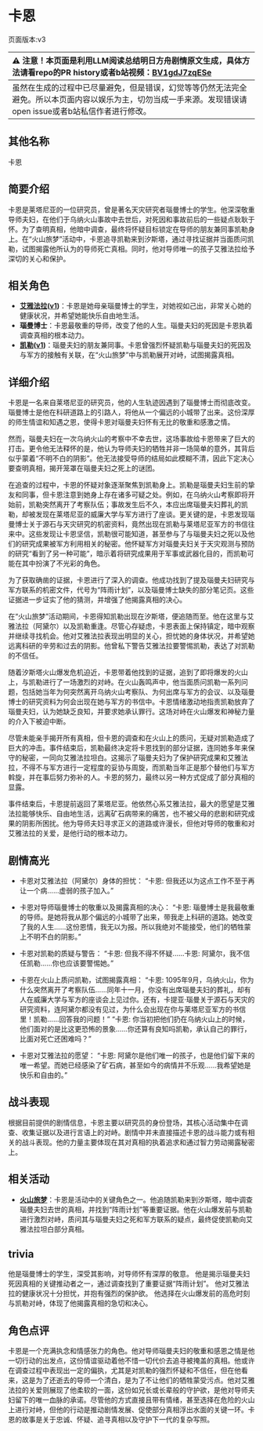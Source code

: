 # 卡恩
页面版本:v3
 

| :warning: 注意！本页面是利用LLM阅读总结明日方舟剧情原文生成，具体方法请看repo的PR history或者b站视频：[BV1gdJ7zqESe](https://www.bilibili.com/video/BV1gdJ7zqESe/)         |
|:----------------------------|
| 虽然在生成的过程中已尽量避免，但是错误，幻觉等等仍然无法完全避免。所以本页面内容以娱乐为主，切勿当成一手来源。发现错误请open issue或者b站私信作者进行修改。|



## 其他名称
卡恩
## 简要介绍
卡恩是莱塔尼亚的一位研究员，曾是著名天灾研究者瑙曼博士的学生。他深深敬重导师夫妇，在他们于乌纳火山事故中去世后，对死因和事故前后的一些疑点耿耿于怀。为了查明真相，他暗中调查，最终将怀疑目标锁定在导师的朋友兼同事凯勒身上。在“火山旅梦”活动中，卡恩追寻凯勒来到汐斯塔，通过寻找证据并当面质问凯勒，试图揭露他所认为的导师死亡真相。同时，他对导师唯一的孩子艾雅法拉给予深切的关心和保护。
## 相关角色
-   **[艾雅法拉](char_180_amgoat.md)([v1](../chars/char_180_amgoat.md))**：卡恩是她母亲瑙曼博士的学生，对她视如己出，非常关心她的健康状况，并希望她能快乐自由地生活。
-   **瑙曼博士**：卡恩最敬重的导师，改变了他的人生。瑙曼夫妇的死因是卡恩执着调查真相的根本动力。
-   **[凯勒](extended_char_kai_lei.md)([v1](../chars/extended_char_kai_lei.md))**：瑙曼夫妇的朋友兼同事。卡恩曾强烈怀疑凯勒与瑙曼夫妇的死因及与军方的接触有关联，在“火山旅梦”中与凯勒展开对峙，试图揭露真相。
## 详细介绍
卡恩是一名来自莱塔尼亚的研究员，他的人生轨迹因遇到了瑙曼博士而彻底改变。瑙曼博士是他在科研道路上的引路人，将他从一个偏远的小城带了出来。这份深厚的师生情谊和知遇之恩，使得卡恩对瑙曼夫妇怀有无比的敬重和感激之情。

然而，瑙曼夫妇在一次乌纳火山的考察中不幸去世，这场事故给卡恩带来了巨大的打击。更令他无法释怀的是，他认为导师夫妇的牺牲并非一场简单的意外，其背后似乎蒙着“不明不白的阴影”。他无法接受导师的结局如此模糊不清，因此下定决心要查明真相，揭开笼罩在瑙曼夫妇之死上的谜团。

在追查的过程中，卡恩的怀疑对象逐渐聚焦到凯勒身上。凯勒是瑙曼夫妇生前的挚友和同事，但卡恩注意到她身上存在诸多可疑之处。例如，在乌纳火山考察即将开始前，凯勒突然离开了考察队伍；事故发生后不久，本应出席瑙曼夫妇葬礼的凯勒，却被发现在莱塔尼亚的威廉大学与军方进行了座谈。更关键的是，卡恩发现瑙曼博士关于源石与天灾研究的机密资料，竟然出现在凯勒与莱塔尼亚军方的书信往来中。这些发现让卡恩坚信，凯勒很可能知道，甚至参与了与瑙曼夫妇之死以及他们的研究成果被军方利用相关的秘密。他怀疑军方对瑙曼夫妇关于天灾观测与预防的研究“看到了另一种可能”，暗示着将研究成果用于军事或武器化目的，而凯勒可能在其中扮演了不光彩的角色。

为了获取确凿的证据，卡恩进行了深入的调查。他成功找到了提及瑙曼夫妇研究与军方联系的机密文件，代号为“阵雨计划”，以及瑙曼博士缺失的部分笔记页。这些证据进一步证实了他的猜测，并增强了他揭露真相的决心。

在“火山旅梦”活动期间，卡恩得知凯勒出现在汐斯塔，便追随而至。他在这里与艾雅法拉（阿黛尔）以及凯勒重逢。尽管心存疑虑，卡恩表面上保持镇定，暗中观察并继续寻找机会。他对艾雅法拉表现出明显的关心，担忧她的身体状况，并希望她远离科研的辛劳和过去的阴影。他曾私下警告艾雅法拉要警惕凯勒，表达了对凯勒的不信任。

随着汐斯塔火山爆发危机迫近，卡恩带着他找到的证据，追到了即将爆发的火山上，与凯勒进行了一场激烈的对峙。在火山轰鸣声中，他当面质问凯勒一系列问题，包括她当年为何突然离开乌纳火山考察队、为何出席与军方的会议、以及瑙曼博士的研究资料为何会出现在她与军方的书信中。卡恩情绪激动地指责凯勒放弃了瑙曼夫妇，认为她缺乏良知，并要求她承认罪行。这场对峙在火山爆发和神秘力量的介入下被迫中断。

尽管未能亲手揭开所有真相，但卡恩的调查和在火山上的质问，无疑对凯勒造成了巨大的冲击。事件结束后，凯勒最终决定将卡恩找到的部分证据，连同她多年来保守的秘密，一同向艾雅法拉坦白。这揭示了瑙曼夫妇为了保护研究成果和艾雅法拉，不得不与军方进行一定程度的妥协与周旋，而凯勒当年正是那个替他们与军方斡旋，并在事后努力弥补的人。卡恩的努力，最终以另一种方式促成了部分真相的显露。

事件结束后，卡恩提前返回了莱塔尼亚。他依然心系艾雅法拉，最大的愿望是艾雅法拉能够快乐、自由地生活，远离矿石病带来的痛苦，也不被父母的悲剧和研究成果的阴影所困扰。他为导师夫妇寻求正义的道路或许漫长，但他对导师的敬重和对艾雅法拉的关爱，是他行动的根本动力。
## 剧情高光
- 卡恩对艾雅法拉（阿黛尔）身体的担忧：
“卡恩: 但我还以为这点工作不至于再让一个病......虚弱的孩子加入。”

- 卡恩对导师瑙曼博士的敬重以及揭露真相的决心：
“卡恩: 瑙曼博士是我最敬重的导师。是她将我从那个偏远的小城带了出来，带我走上科研的道路。她改变了我的人生......这份恩情，我无以为报。所以我绝对不能接受，他们的牺牲蒙上不明不白的阴影。”

- 卡恩对凯勒的质疑与警告：
“卡恩: 但我不得不怀疑......卡恩: 阿黛尔，我不信任凯勒......你也应该要警惕她。”

- 卡恩在火山上质问凯勒，试图揭露真相：
“卡恩: 1095年9月，乌纳火山，你为什么突然离开了考察队伍......同年十一月，你没有出席瑙曼夫妇的葬礼，却有人在威廉大学与军方的座谈会上见过你。还有，卡提亚·瑙曼关于源石与天灾的研究资料，连阿黛尔都没有见过，为什么会出现在你与莱塔尼亚军方的书信里！凯勒......回答我的问题！”
“卡恩: 你当初把他们扔在乌纳火山上的时候，他们面对的是比这更恐怖的景象......你还算有良知吗凯勒，承认自己的罪行，比面对死亡还困难吗？”

- 卡恩对艾雅法拉的愿望：
“卡恩: 阿黛尔是他们唯一的孩子，也是他们留下来的唯一希望。而她已经感染了矿石病，甚至如今的病情并不乐观......我希望她是快乐和自由的。”
## 战斗表现
根据目前提供的剧情信息，卡恩主要以研究员的身份登场，其核心活动集中在调查、收集证据以及进行言语上的对峙。剧情中并未直接描述卡恩的战斗能力或有相关的战斗表现。他的力量主要体现在其对真相的执着追求和通过智力劳动揭露秘密上。
## 相关活动
-   **[火山旅梦](../stories/act27side.md)**：卡恩是活动中的关键角色之一。他追随凯勒来到汐斯塔，暗中调查瑙曼夫妇去世的真相，并找到“阵雨计划”等重要证据。他在火山爆发前与凯勒进行激烈对峙，质问其与瑙曼夫妇之死和军方联系的疑点，最终促使凯勒向艾雅法拉坦白部分真相。
## trivia
他是瑙曼博士的学生，深受其影响，对导师怀有深厚的敬意。
他是揭示瑙曼夫妇死因真相的关键推动者之一，通过调查找到了重要证据“阵雨计划”。
他对艾雅法拉的健康状况十分担忧，并抱有强烈的保护欲。
他选择在火山爆发前的高危时刻与凯勒对峙，体现了他揭露真相的急切和决心。
## 角色点评
卡恩是一个充满执念和情感张力的角色。他对导师瑙曼夫妇的敬重和感恩之情是他一切行动的出发点，这份情谊驱动着他不惜一切代价去追寻被掩盖的真相。他或许在调查过程中表现出一定的偏执，尤其是对凯勒的强烈怀疑和不信任，但在他看来，这是为了还逝去的导师一个清白，是为了不让他们的牺牲蒙受污点。他对艾雅法拉的关爱则展现了他柔软的一面，这份如兄长或长辈般的守护欲，是他对导师夫妇留下的唯一血脉的承诺。尽管他的方式直接且带有情绪，甚至选择在危险的火山上进行对峙，但他的行动是推动剧情发展、促使部分真相浮出水面的关键一环。卡恩的故事是关于忠诚、怀疑、追寻真相以及守护下一代的复杂写照。